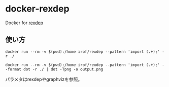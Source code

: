 docker-rexdep
============================================================

Docker for [rexdep](https://github.com/itchyny/rexdep)

## 使い方

```
docker run --rm -v $(pwd):/home irof/rexdep --pattern 'import (.+);' -r ./
```

```
docker run --rm -v $(pwd):/home irof/rexdep --pattern 'import (.+);' --format dot -r ./ | dot -Tpng -o output.png
```

パラメタはrexdepやgraphvizを参照。

